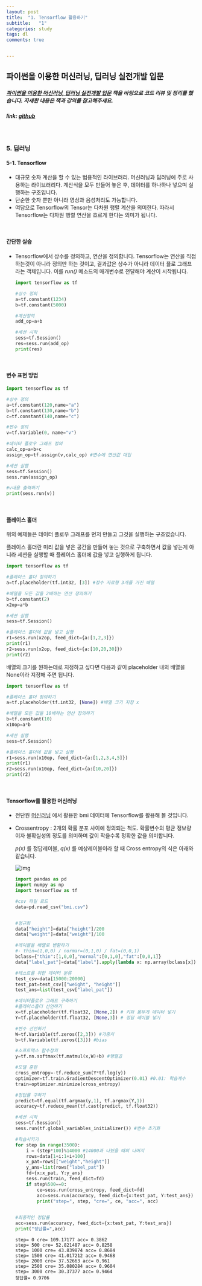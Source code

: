 ```yaml
---
layout: post
title:  "1. Tensorflow 활용하기"
subtitle:   "1"
categories: study
tags: dl
comments: true


---
```




## 파이썬을 이용한 머신러닝, 딥러닝 실전개발 입문

##### [파이썬을 이용한 머신러닝, 딥러닝 실전개발 입문](http://wikibook.co.kr/python-machine-learning/) 책을 바탕으로 코드 리뷰 및 정리를 했습니다. 자세한 내용은 책과 강의를 참고해주세요.

##### link: [*github*](https://github.com/Yeo0/Deep-Learning/blob/master/5-1.TensorFlow_%EA%B8%B0%EB%B3%B8.ipynb)

<br/>

### 5. 딥러닝

#### 5-1. Tensorflow

- 대규모 숫자 계산을 할 수 있는 범용적인 라이브러리. 머신러닝과 딥러닝에 주로 사용하는 라이브러리다. 계산식을 모두 만들어 놓은 후, 데이터를 하나하나 넣으며 실행하는 구조입니다. 
- 단순한 숫자 뿐만 아니라 영상과 음성처리도 가능합니다.
- 여담으로 Tensorflow의 Tensor는 다차원 행렬 계산을 의미한다. 따라서 Tensorflow는 다차원 행렬 연산을 흐르게 한다는 의미가 됩니다.

<br/>

#### 간단한 실습

- Tensorflow에서 상수를 정의하고, 연산을 정의합니다. Tensorflow는 연산을 직접 하는것이 아니라 정의만 하는 것이고, 결과값은 상수가 아니라 데이터 플로 그래프라는 객체입니다. 이를 *run()* 메소드의 매개변수로 전달해야 계산이 시작됩니다.

  ```Python
  import tensorflow as tf
  
  #상수 정의
  a=tf.constant(1234)
  b=tf.constant(5000)
  
  #계산정의
  add_op=a+b
  
  #세션 시작
  sess=tf.Session()
  res=sess.run(add_op)
  print(res)
  ```

  <br/>

#### 변수 표현 방법

```python
import tensorflow as tf

#상수 정의
a=tf.constant(120,name="a")
b=tf.constant(130,name="b")
c=tf.constant(140,name="c")

#변수 정의
v=tf.Variable(0, name="v")

#데이터 플로우 그래프 정의
calc_op=a+b+c
assign_op=tf.assign(v,calc_op) #변수에 연산값 대입

#세션 실행
sess=tf.Session()
sess.run(assign_op)

#v내용 출력하기
print(sess.run(v))
```

<br/>

#### 플레이스 홀더

위의 예제들은 데이터 플로우 그래프를 먼저 만들고 그것을 실행하는 구조였습니다.

플레이스 홀더란 미리 값을 넣은 공간을 만들어 놓는 것으로 구축하면서 값을 넣는게 아니라 세션을 실행할 때 플레이스 홀더에 값을 넣고 실행하게 됩니다.

```python
import tensorflow as tf

#플레이스 홀더 정의하기
a=tf.placeholder(tf.int32, [3]) #정수 자료형 3개를 가진 배열

#배열을 모든 값을 2배하는 연산 정의하기
b=tf.constant(2)
x2op=a*b

#세션 실행
sess=tf.Session()

#플레이스 홀더에 값을 넣고 실행
r1=sess.run(x2op, feed_dict={a:[1,2,3]})
print(r1)
r2=sess.run(x2op, feed_dict={a:[10,20,30]})
print(r2)
```

배열의 크기를 원하는데로 지정하고 싶다면 다음과 같이 placeholder 내의 배열을 None이라 지정해 주면 됩니다.

```python
import tensorflow as tf

#플레이스 홀더 정의하기
a=tf.placeholder(tf.int32, [None]) #배열 크기 지정 x

#배열을 모든 값을 10배하는 연산 정의하기
b=tf.constant(10)
x10op=a*b

#세션 실행
sess=tf.Session()

#플레이스 홀더에 값을 넣고 실행
r1=sess.run(x10op, feed_dict={a:[1,2,3,4,5]})
print(r1)
r2=sess.run(x10op, feed_dict={a:[10,20]})
print(r2)
```

<br/>

#### Tensorflow를 활용한 머신러닝

- 전단원 [머신러닝](https://yeo0.github.io/study/2018/10/30/5.-svm/) 에서 활용한 bmi 데이터에 Tensorflow를 활용해 볼 것입니다.

- Crossentropy  : 2개의 확률 분포 사이에 정의되는 척도. 확률변수의 평균 정보량 이자 불확실성의 정도를 의미하며 값이 작을수록 정확한 값을 의미합니다. 

  *p(x)* 를 정답레이블, *q(x)* 를 예상레이블이라 할 때 Cross entropy의 식은 아래와 같습니다.

  ![img](https://cdn-images-1.medium.com/max/1600/1*gNuP7PN6sC42vAYWvoAMMA.png)

  ```python
  import pandas as pd
  import numpy as np
  import tensorflow as tf
  
  #csv 파일 로드
  data=pd.read_csv("bmi.csv")
  
  
  #정규화
  data["height"]=data["height"]/200
  data["weight"]=data["weight"]/100
  
  #레이블을 배열로 변환하기
  #- thin=(1,0,0) / normar=(0,1,0) / fat=(0,0,1)
  bclass={"thin":[1,0,0],"normal":[0,1,0],"fat":[0,0,1]}
  data["label_pat"]=data["label"].apply(lambda x: np.array(bclass[x]))
  
  #테스트를 위한 데이터 분류 
  test_csv=data[15000:20000]
  test_pat=test_csv[["weight", "height"]]
  test_ans=list(test_csv["label_pat"])
  
  #데이터플로우 그래프 구축하기
  #플레이스홀더 선언하기
  x=tf.placeholder(tf.float32, [None,2]) # 키와 몸무게 데이터 넣기
  Y=tf.placeholder(tf.float32, [None,3]) # 정답 레이블 넣기
  
  #변수 선언하기
  W=tf.Variable(tf.zeros([2,3])) #가중치
  b=tf.Variable(tf.zeros([3])) #bias
  
  #소프트맥스 함수정의
  y=tf.nn.softmax(tf.matmul(x,W)+b) #행렬곱
  
  #모델 훈련
  cross_entropy=-tf.reduce_sum(Y*tf.log(y))
  optimizer=tf.train.GradientDescentOptimizer(0.01) #0.01: 학습계수
  train=optimizer.minimize(cross_entropy)
  
  #정답률 구하기
  predict=tf.equal(tf.argmax(y,1), tf.argmax(Y,1))
  accuracy=tf.reduce_mean(tf.cast(predict, tf.float32))
  
  #세션 시작
  sess=tf.Session()
  sess.run(tf.global_variables_initializer()) #변수 초기화
  
  #학습시키기
  for step in range(3500):
      i = (step*100)%14000 #14000과 나눴을 때의 나머지
      rows=data[1+i:1+i+100]
      x_pat=rows[["weight","height"]]
      y_ans=list(rows["label_pat"])
      fd={x:x_pat, Y:y_ans}
      sess.run(train, feed_dict=fd)
      if step%500==0:
          ce=sess.run(cross_entropy, feed_dict=fd)            
          acc=sess.run(accuracy, feed_dict={x:test_pat, Y:test_ans})
          print("step=", step, "cre=", ce, "acc=", acc)
  
              
  #최종적인 정답률
  acc=sess.run(accuracy, feed_dict={x:test_pat, Y:test_ans})
  print("정답률=",acc)
  ```

  ```
  step= 0 cre= 109.17177 acc= 0.3862
  step= 500 cre= 52.821487 acc= 0.8258
  step= 1000 cre= 43.839874 acc= 0.8684
  step= 1500 cre= 41.017212 acc= 0.9468
  step= 2000 cre= 37.52663 acc= 0.961
  step= 2500 cre= 35.080284 acc= 0.9604
  step= 3000 cre= 30.37377 acc= 0.9464
  정답률= 0.9706
  ```












